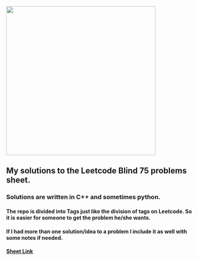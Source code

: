 <img src = "https://d112y698adiu2z.cloudfront.net/photos/production/software_photos/001/788/475/datas/original.png" width="400px">

## My solutions to the Leetcode Blind 75 problems sheet.

### Solutions are written in C++ and sometimes python. 
#### The repo is divided into Tags just like the division of tags on Leetcode. So it is easier for someone to get the problem he/she wants. 
#### If I had more than one solution/idea to a problem I include it as well with some notes if needed. 
#### [Sheet Link](https://leetcode.com/studyplan/leetcode-75/)
